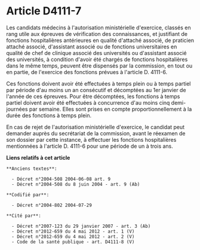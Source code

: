 # Article D4111-7

Les candidats médecins à l'autorisation ministérielle d'exercice, classés en rang utile aux épreuves de vérification des
connaissances, et justifiant de fonctions hospitalières antérieures en qualité d'attaché associé, de praticien attaché
associé, d'assistant associé ou de fonctions universitaires en qualité de chef de clinique associé des universités ou
d'assistant associé des universités, à condition d'avoir été chargés de fonctions hospitalières dans le même temps, peuvent
être dispensés par la commission, en tout ou en partie, de l'exercice des fonctions prévues à l'article D. 4111-6.

Ces fonctions doivent avoir été effectuées à temps plein ou à temps partiel par période d'au moins un an consécutif et
décomptées au 1er janvier de l'année de ces épreuves. Pour être décomptées, les fonctions à temps partiel doivent avoir été
effectuées à concurrence d'au moins cinq demi-journées par semaine. Elles sont prises en compte proportionnellement à la
durée des fonctions à temps plein.

En cas de rejet de l'autorisation ministérielle d'exercice, le candidat peut demander auprès du secrétariat de la commission,
avant le réexamen de son dossier par cette instance, à effectuer les fonctions hospitalières mentionnées à l'article D.
4111-6 pour une période de un à trois ans.

**Liens relatifs à cet article**

	**Anciens textes**:

	  - Décret n°2004-508 2004-06-08 art. 9
	  - Décret n°2004-508 du 8 juin 2004 - art. 9 (Ab)

	**Codifié par**:

	  - Décret n°2004-802 2004-07-29

	**Cité par**:

	  - Décret n°2007-123 du 29 janvier 2007 - art. 3 (Ab)
	  - Décret n°2012-659 du 4 mai 2012 - art. 1 (V)
	  - Décret n°2012-659 du 4 mai 2012 - art. 2 (V)
	  - Code de la santé publique - art. D4111-8 (V)
